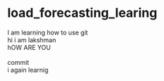 # load_forecasting_learing
I am learning how to use git
<br>
hi i am lakshman
<br>
hOW ARE YOU        
<br>
commit 
<br>
i again learnig 


